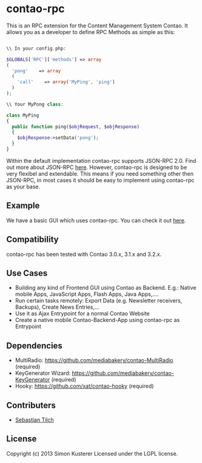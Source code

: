 # contao-rpc

This is an RPC extension for the Content Management System Contao. It allows you as a developer
to define RPC Methods as simple as this:

```php

\\ In your config.php:

$GLOBALS['RPC']['methods'] => array
(
  'pong'    => array
  (
    'call'    => array('MyPing', 'ping')
  )
);

\\ Your MyPong class:

class MyPing
{
  public function ping($objRequest, $objResponse)
  {
    $objResponse->setData('pong');
  }
}
```

Within the default implementation contao-rpc supports JSON-RPC 2.0. Find out more about JSON-RPC
[here](http://www.jsonrpc.org/specification). However, contao-rpc is designed to be very flexibel
and extendable. This means if you need something other then JSON-RPC, in most cases it should
 be easy to implement using contao-rpc as your base.

## Example

We have a basic GUI which uses contao-rpc. You can check it out [here](http://xat.github.com/contao-rpc-example/).

## Compatibility

contao-rpc has been tested with Contao 3.0.x, 3.1.x and 3.2.x.

## Use Cases

* Building any kind of Frontend GUI using Contao as Backend. E.g.: Native mobile Apps, JavaScript Apps, Flash Apps, Java Apps,....
* Run certain tasks remotely: Export Data (e.g. Newsletter receivers, Backups), Create News Entries,...
* Use it as Ajax Entrypoint for a normal Contao Website
* Create a native mobile Contao-Backend-App using contao-rpc as Entrypoint

## Dependencies

* MultiRadio: https://github.com/mediabakery/contao-MultiRadio (required)
* KeyGenerator Wizard: https://github.com/mediabakery/contao-KeyGenerator (required)
* Hooky: https://github.com/xat/contao-hooky (required)

## Contributers

* [Sebastian Tilch](https://github.com/mediabakery)

## License
Copyright (c) 2013 Simon Kusterer
Licensed under the LGPL license.
